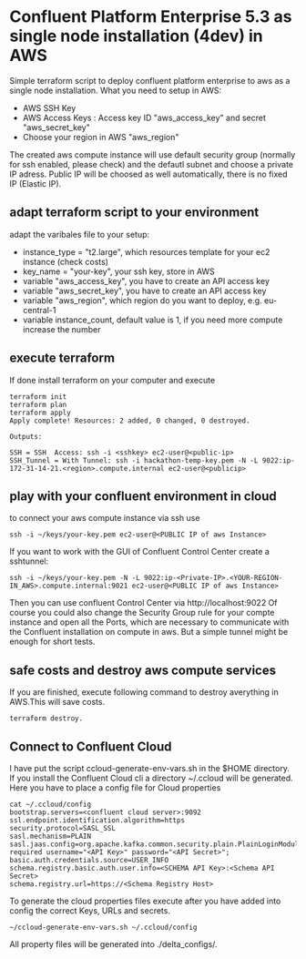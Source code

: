# Confluent Platform Enterprise 5.3 as single node installation (4dev) in AWS
Simple terraform script to deploy confluent platform enterprise to aws as a single node installation.
What you need to setup in AWS:
  * AWS SSH Key <your-key>
  * AWS Access Keys : Access key ID "aws_access_key" and secret "aws_secret_key"
  * Choose your region in AWS "aws_region"

The created aws compute instance will use default security group (normally for ssh enabled, please check) and the defautl subnet and choose a private IP adress. Public IP will be choosed as well automatically, there is no fixed IP (Elastic IP).

## adapt terraform script to your environment
adapt the varibales file to your setup:
* instance_type = "t2.large", which resources template for your ec2 instance (check costs)
* key_name      = "your-key", your ssh key, store in AWS
* variable "aws_access_key", you have to create an API access key
* variable "aws_secret_key", you have to create an API access key
* variable "aws_region", which region do you want to deploy, e.g. eu-central-1
* variable instance_count, default value is 1, if you need more compute increase the number

## execute terraform
If done install terraform on your computer and execute
```
terraform init
terraform plan
terraform apply
Apply complete! Resources: 2 added, 0 changed, 0 destroyed.

Outputs:

SSH = SSH  Access: ssh -i <sshkey> ec2-user@<public-ip>
SSH_Tunnel = With Tunnel: ssh -i hackathon-temp-key.pem -N -L 9022:ip-172-31-14-21.<region>.compute.internal ec2-user@<publicip>
```
## play with your confluent environment in cloud
to connect your aws compute instance via ssh use
```
ssh -i ~/keys/your-key.pem ec2-user@<PUBLIC IP of aws Instance>
```

If you want to work with the GUI of Confluent Control Center create a sshtunnel:
```
ssh -i ~/keys/your-key.pem -N -L 9022:ip-<Private-IP>.<YOUR-REGION-IN_AWS>.compute.internal:9021 ec2-user@<PUBLIC IP of aws Instance>
```
  
Then you can use confluent Control Center via http://localhost:9022
Of course you could also change the Security Group rule for your compte instance and open all the Ports, which are necessary to communicate with the Confluent installation on compute in aws. But a simple tunnel might be enough for short tests.

## safe costs and destroy aws compute services
If you are finished, execute following command to destroy averything in AWS.This will save costs.
```
terraform destroy.
```
  
## Connect to Confluent Cloud
I have put the script ccloud-generate-env-vars.sh in the $HOME directory. If you install the Confluent Cloud cli a directory ~/.ccloud will be generated. Here you have to place a config file for Cloud properties
```
cat ~/.ccloud/config
bootstrap.servers=<confluent cloud server>:9092
ssl.endpoint.identification.algorithm=https
security.protocol=SASL_SSL
sasl.mechanism=PLAIN
sasl.jaas.config=org.apache.kafka.common.security.plain.PlainLoginModule required username="<API Key>" password="<API Secret>";
basic.auth.credentials.source=USER_INFO
schema.registry.basic.auth.user.info=<SCHEMA API Key>:<Schema API Secret>
schema.registry.url=https://<Schema Registry Host>
```
To generate the cloud properties files execute after you have added into config the correct Keys, URLs and secrets.
```
~/ccloud-generate-env-vars.sh ~/.ccloud/config
```
All property files will be generated into ./delta_configs/.
